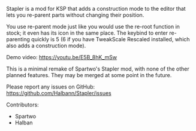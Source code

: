 Stapler is a mod for KSP that adds a construction mode to the editor that lets you re-parent parts without changing their position.

You use re-parent mode just like you would use the re-root function in stock; it even has its icon in the same place. The keybind to enter re-parenting quickly is 5 (6 if you have TweakScale Rescaled installed, which also adds a construction mode).

Demo video: https://youtu.be/E5B_8hK_mSw 

This is a minimal remake of Spartwo's Stapler mod, with none of the other planned features. They may be merged at some point in the future.

Please report any issues on GitHub: https://github.com/Halbann/Stapler/issues

Contributors:
- Spartwo
- Halban
